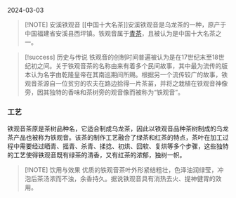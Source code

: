 2024-03-03
> [!NOTE] 安溪铁观音
>[[中国十大名茶]]安溪铁观音是乌龙茶的一种，原产于中国福建省安溪县西坪镇。铁观音属于[青茶](中国的茶叶六大分类)，且被认为是中国十大名茶之一。



> [!success]  历史与传说
>铁观音的创制时间普遍被认为是在17世纪末至18世纪初之间。关于铁观音茶的名称由来有着多个民间故事，其中最为流传的版本认为名字由乾隆皇帝在其南巡期间所赐。根据另一个流传较广的故事，铁观音茶源自一位贫穷的农夫在路边拾得一片茶苗，并将之栽植在铁观音神像旁，因其独特的香味和茶树旁的观音像而被称为“铁观音”。

### 工艺
铁观音茶原是茶树品种名，它适合制成乌龙茶，因此以铁观音品种茶树制成的乌龙茶产品也被称为铁观音。该茶的制作工艺融合了绿茶和红茶的特点，茶叶在加工过程中需要经过晒青、摇青、杀青、揉捻、初烘、回软、复烘等多个步骤，这些独特的工艺使得铁观音既有绿茶的清香，又有红茶的浓郁，独树一帜。


> [!NOTE] 饮用与效果
> 优质的铁观音茶叶外形紧结粗壮，色泽油润绿莹，冲泡后茶汤浓而不浊，余香持久。据说铁观音具有消热去火、提神健胃的效用。
